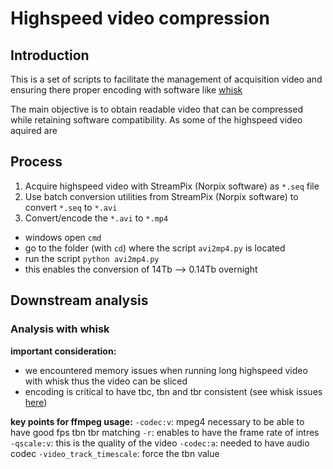 # Highspeed video compression

## Introduction

This is a set of scripts to facilitate the management of acquisition video and ensuring there proper encoding with software like [whisk](https://github.com/nclack/whisk)

The main objective is to obtain readable video that can be compressed while retaining software compatibility. As some of the highspeed video aquired are 

## Process 
1. Acquire highspeed video with StreamPix (Norpix software) as `*.seq` file
2. Use batch conversion utilities from StreamPix (Norpix software) to convert `*.seq` to `*.avi`
3. Convert/encode the `*.avi` to `*.mp4`
- windows open `cmd`
- go to the folder (with `cd`) where the script `avi2mp4.py` is located
- run the script `python avi2mp4.py`
- this enables the conversion of 14Tb --> 0.14Tb overnight

## Downstream analysis

### Analysis with whisk
**important consideration:**
- we encountered memory issues when running long highspeed video with whisk thus the video can be sliced 
- encoding is critical to have tbc, tbn and tbr consistent (see whisk issues [here](https://github.com/nclack/whisk/issues/35))  

**key points for ffmpeg usage:**
`-codec:v`: mpeg4 necessary to be able to have good fps tbn tbr matching
`-r`: enables to have the frame rate of intres
`-qscale:v`: this is the quality of the video
`-codec:a`: needed to have audio codec
`-video_track_timescale`: force the tbn value



